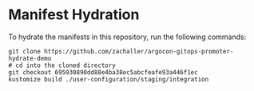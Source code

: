 # Manifest Hydration

To hydrate the manifests in this repository, run the following commands:

```shell
git clone https://github.com/zachaller/argocon-gitops-promoter-hydrate-demo
# cd into the cloned directory
git checkout 695930890dd88e4ba38ec5abcfeafe93a446f1ec
kustomize build ./user-configuration/staging/integration
```
